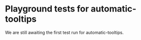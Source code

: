 # Playground tests for automatic-tooltips
We are still awaiting the first test run for automatic-tooltips.
